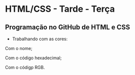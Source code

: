 # HTML/CSS - Tarde - Terça
## Programação no GitHub de HTML e CSS

- Trabalhando com as cores:

Com o nome;

Com o código hexadecimal;

Com o códigp RGB.
